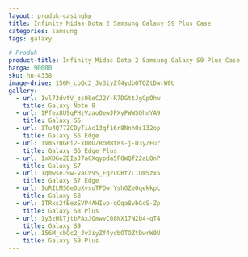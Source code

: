 ```yaml
---
layout: produk-casinghp
title: Infinity Midas Dota 2 Samsung Galaxy S9 Plus Case
categories: samsung
tags: galaxy

# Produk
product-title: Infinity Midas Dota 2 Samsung Galaxy S9 Plus Case
harga: 90000
sku: hn-4338
image-drive: 156M_cbQc2_Jv3iyZf4ydbOTOZtDwrW0U
gallery:
  - url: 1vl73dvtV_zs0keCJ2Y-R7DGttJgGpOhw
    title: Galaxy Note 8
  - url: 1Pfex8U9qPHzVzaoOewJPXyPWWSOhmYA9
    title: Galaxy S6
  - url: 1Tu4Q77ZCDyTiAc13qf16r8NnhOs132op
    title: Galaxy S6 Edge
  - url: 1VmS70GPi2-xUROZRoM8t8s-j-U3yZFur
    title: Galaxy S6 Edge Plus
  - url: 1xXDGeZEIsJ7aCXqypda5F8WQf22aLOnP
    title: Galaxy S7
  - url: 1qmwseJ9w-vaCV9S_Eq2uOBt7L1Um5zx5
    title: Galaxy S7 Edge
  - url: 1oRILMSOeOpXvsuTFDwrYshGZeOqekkpL
    title: Galaxy S8
  - url: 1TRxs2fBezEVP4AHIvp-qOqa8vbGcS-Zp
    title: Galaxy S8 Plus
  - url: 1y3zHkTjtbPAxJQmwvC08NX17N2b4-qT4
    title: Galaxy S9
  - url: 156M_cbQc2_Jv3iyZf4ydbOTOZtDwrW0U
    title: Galaxy S9 Plus
---
```

